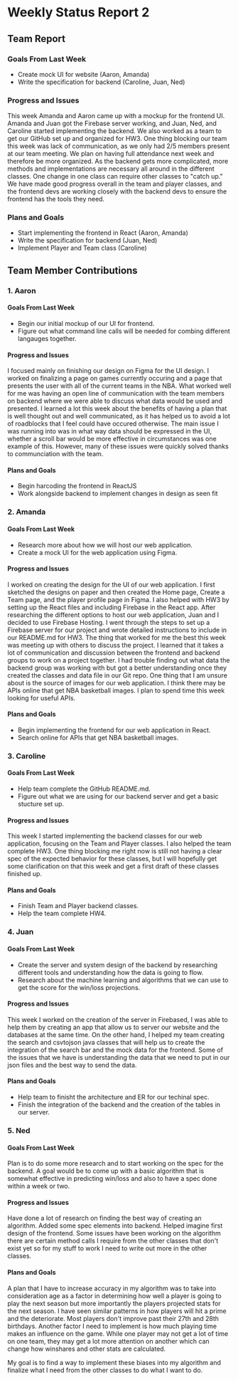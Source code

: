 # Weekly Status Report 2

## Team Report
### Goals From Last Week
- Create mock UI for website (Aaron, Amanda)
- Write the specification for backend (Caroline, Juan, Ned)

### Progress and Issues
This week Amanda and Aaron came up with a mockup for the frontend UI. Amanda and Juan got the Firebase server working, and Juan, Ned, and Caroline started implementing the backend. We also worked as a team to get our GitHub set up and organized for HW3. One thing blocking our team this week was lack of communication, as we only had 2/5 members present at our team meeting. We plan on having full attendance next week and therefore be more organized. As the backend gets more complicated, more methods and implementations are necessary all around in the different classes. One change in one class can require other classes to "catch up." We have made good progress overall in the team and player classes, and the frontend devs are working closely with the backend devs to ensure the frontend has the tools they need.

### Plans and Goals
- Start implementing the frontend in React (Aaron, Amanda)
- Write the specification for backend (Juan, Ned)
- Implement Player and Team class (Caroline)

## Team Member Contributions
### 1. Aaron
#### Goals From Last Week
- Begin our initial mockup of our UI for frontend.
- Figure out what command line calls will be needed for combing different langauges together.

#### Progress and Issues
 I focused mainly on finishing our design on Figma for the UI design. I worked on finalizing a page on games currently occuring
 and a page that presents the user with all of the current teams in the NBA. What worked well for me was having an open line of communication with
 the team members on backend where we were able to discuss what data would be used and presented. I learned a lot this week about the benefits of
 having a plan that is well thought out and well communicated, as it has helped us to avoid a lot of roadblocks that I feel could have occured otherwise.
 The main issue I was running into was in what way data should be expressed in the UI, whether a scroll bar would be more effective in circumstances
 was one example of this. However, many of these issues were quickly solved thanks to communciation with the team.

#### Plans and Goals
- Begin harcoding the frontend in ReactJS
- Work alongside backend to implement changes in design as seen fit

### 2. Amanda
#### Goals From Last Week
- Research more about how we will host our web application.
- Create a mock UI for the web application using Figma.

#### Progress and Issues
I worked on creating the design for the UI of our web application. I first sketched the designs on paper and then created the Home page, Create a Team page, and the player profile page in Figma. I also helped with HW3 by setting up the React files and including Firebase in the React app. After researching the different options to host our web application, Juan and I decided to use Firebase Hosting. I went through the steps to set up a Firebase server for our project and wrote detailed instructions to include in our README.md for HW3. The thing that worked for me the best this week was meeting up with others to discuss the project. I learned that it takes a lot of communication and discussion between the frontend and backend groups to work on a project together. I had trouble finding out what data the backend group was working with but got a better understanding once they created the classes and data file in our Git repo. One thing that I am unsure about is the source of images for our web application. I think there may be APIs online that get NBA basketball images. I plan to spend time this week looking for useful APIs.

#### Plans and Goals
- Begin implementing the frontend for our web application in React.
- Search online for APIs that get NBA basketball images.

### 3. Caroline
#### Goals From Last Week
- Help team complete the GitHub README.md.
- Figure out what we are using for our backend server and get a basic stucture set up.

#### Progress and Issues
This week I started implementing the backend classes for our web application, focusing on the Team and Player classes. I also helped the team complete HW3. One thing blocking me right now is still not having a clear spec of the expected behavior for these classes, but I will hopefully get some clarification on that this week and get a first draft of these classes finished up.

#### Plans and Goals
- Finish Team and Player backend classes.
- Help the team complete HW4.


### 4. Juan
#### Goals From Last Week
- Create the server and system design of the backend by researching different tools and understanding how the data is going to flow.
- Research about the machine learning and algorithms that we can use to get the score for the win/loss projections.

#### Progress and Issues
This week I worked on the creation of the server in Firebased, I was able to help them by creating an app that allow us to server our website and the databases at the same time. On the other hand, I helped my team creating the search and csvtojson java classes that will help us to create the integration of the search bar and the mock data for the frontend. Some of the issues that we have is understanding the data that we need to put in our json files and the best way to send the data.

#### Plans and Goals
- Help team to finisht the architecture and ER for our techinal spec.
- Finish the integration of the backend and the creation of the tables in our server.

### 5. Ned
#### Goals From Last Week
Plan is to do some more research and to start working on the spec for the backend.
A goal would be to come up with a basic algorithm that is somewhat effective in predicting win/loss and also to have a spec done within a week or two.

#### Progress and Issues
Have done a lot of research on finding the best way of creating an algorithm. Added some spec elements into backend. Helped imagine first design of the frontend. Some issues have been working on the algorithm there are certain method calls I require from the other classes that don't exist yet so for my stuff to work I need to write out more in the other classes.

#### Plans and Goals
A plan that I have to increase accuracy in my algorithm was to take into consideration age as a factor in determining how well a player is going to play the next season but more importantly the players projected stats for the next season. I have seen similar patterns in how players will hit a prime and the deteriorate. Most players don't improve past their 27th and 28th birthdays. Another factor I need to implement is how much playing time makes an influence on the game. While one player may not get a lot of time on one team, they may get a lot more attention on another which can change how winshares and other stats are calculated.

My goal is to find a way to implement these biases into my algorithm and finalize what I need from the other classes to do what I want to do.
